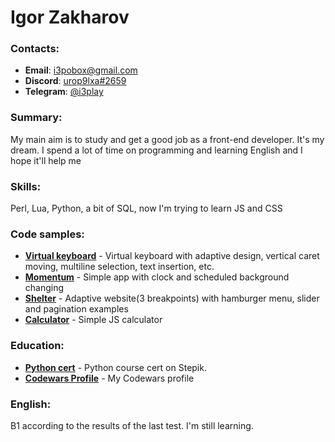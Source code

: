 # Igor Zakharov

### Contacts:
- __Email__: [i3pobox@gmail.com](mailto:i3pobox@gmail.com)
- __Discord__: [urop9lxa#2659](discord:urop9lxa#2659)
- __Telegram__: [@i3play](https://t.me/i3play)

### Summary:
My main aim is to study and get a good job as a front-end developer. It's my dream. I spend a lot of time on programming and learning English and I hope it'll help me

### Skills:
Perl, Lua, Python, a bit of SQL, now I'm trying to learn JS and CSS

### Code samples:
- __[Virtual keyboard](https://rolling-scopes-school.github.io/i3-code-JS2020Q3/virtual-keyboard)__ - Virtual keyboard with adaptive design, vertical caret moving, multiline selection, text insertion, etc.
- __[Momentum](https://rolling-scopes-school.github.io/i3-code-JS2020Q3/momentum)__ - Simple app with clock and scheduled background changing
- __[Shelter](https://rolling-scopes-school.github.io/i3-code-JS2020Q3/shelter)__ - Adaptive website(3 breakpoints) with hamburger menu, slider and pagination examples
- __[Calculator](https://rolling-scopes-school.github.io/i3-code-JS2020Q3/calculator)__ - Simple JS calculator

### Education:
- __[Python cert](https://stepik.org/cert/737684)__ - Python course cert on Stepik.
- __[Codewars Profile](https://www.codewars.com/users/i3-code)__ - My Codewars profile

### English:
B1 according to the results of the last test. I'm still learning.